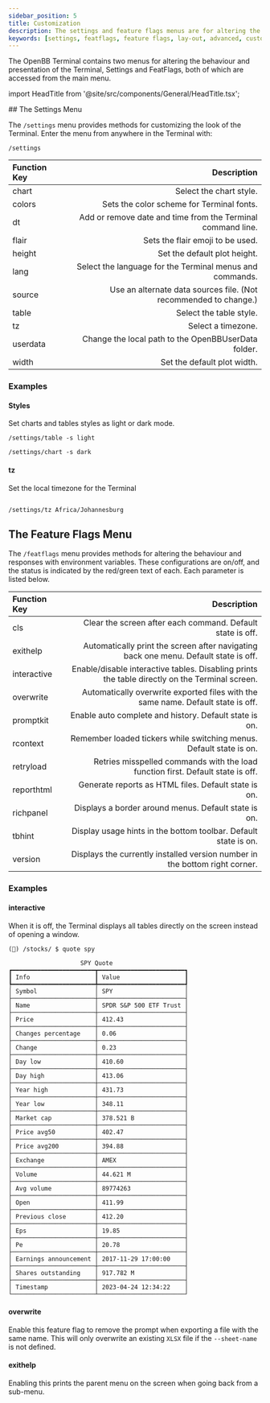 ```yaml
---
sidebar_position: 5
title: Customization
description: The settings and feature flags menus are for altering the behaviour and presentation of the Terminal, both are accessed from the main menu.
keywords: [settings, featflags, feature flags, lay-out, advanced, customizing, openbb terminal]
---
```

The OpenBB Terminal contains two menus for altering the behaviour and presentation of the Terminal, Settings and FeatFlags, both of which are accessed from the main menu.

import HeadTitle from '@site/src/components/General/HeadTitle.tsx';

<HeadTitle title="Customization - Terminal | OpenBB Docs" />
## The Settings Menu

The `/settings` menu provides methods for customizing the look of the Terminal.  Enter the menu from anywhere in the Terminal with:

```console
/settings
```

| Function Key |                                                      Description |
| :----------- | ---------------------------------------------------------------: |
| chart        |                                          Select the chart style. |
| colors       |                        Sets the color scheme for Terminal fonts. |
| dt           |      Add or remove date and time from the Terminal command line. |
| flair        |                                 Sets the flair emoji to be used. |
| height       |                                     Set the default plot height. |
| lang         |         Select the language for the Terminal menus and commands. |
| source       | Use an alternate data sources file. (Not recommended to change.) |
| table        |                                          Select the table style. |
| tz           |                                               Select a timezone. |
| userdata     |              Change the local path to the OpenBBUserData folder. |
| width        |                                      Set the default plot width. |

### Examples

#### Styles

Set charts and tables styles as light or dark mode.

```console
/settings/table -s light
```

```console
/settings/chart -s dark
```

#### tz

Set the local timezone for the Terminal

```console

/settings/tz Africa/Johannesburg
```

## The Feature Flags Menu

The `/featflags` menu provides methods for altering the behaviour and responses with environment variables.  These configurations are on/off, and the status is indicated by the red/green text of each.  Each parameter is listed below.

| Function Key |                                                                                     Description |
| :----------- | ----------------------------------------------------------------------------------------------: |
| cls          |                                     Clear the screen after each command.  Default state is off. |
| exithelp     |           Automatically print the screen after navigating back one menu.  Default state is off. |
| interactive  | Enable/disable interactive tables.  Disabling prints the table directly on the Terminal screen. |
| overwrite    |               Automatically overwrite exported files with the same name.  Default state is off. |
| promptkit    |                                         Enable auto complete and history.  Default state is on. |
| rcontext     |                            Remember loaded tickers while switching menus.  Default state is on. |
| retryload    |                Retries misspelled commands with the load function first.  Default state is off. |
| reporthtml   |                                           Generate reports as HTML files.  Default state is on. |
| richpanel    |                                           Displays a border around menus.  Default state is on. |
| tbhint       |                                Display usage hints in the bottom toolbar.  Default state is on. |
| version      |                     Displays the currently installed version number in the bottom right corner. |

### Examples

#### interactive

When it is off, the Terminal displays all tables directly on the screen instead of opening a window.

```console
(🦋) /stocks/ $ quote spy

                    SPY Quote                   
┏━━━━━━━━━━━━━━━━━━━━━━━┳━━━━━━━━━━━━━━━━━━━━━━━━┓
┃ Info                  ┃ Value                  ┃
┡━━━━━━━━━━━━━━━━━━━━━━━╇━━━━━━━━━━━━━━━━━━━━━━━━┩
│ Symbol                │ SPY                    │
├───────────────────────┼────────────────────────┤
│ Name                  │ SPDR S&P 500 ETF Trust │
├───────────────────────┼────────────────────────┤
│ Price                 │ 412.43                 │
├───────────────────────┼────────────────────────┤
│ Changes percentage    │ 0.06                   │
├───────────────────────┼────────────────────────┤
│ Change                │ 0.23                   │
├───────────────────────┼────────────────────────┤
│ Day low               │ 410.60                 │
├───────────────────────┼────────────────────────┤
│ Day high              │ 413.06                 │
├───────────────────────┼────────────────────────┤
│ Year high             │ 431.73                 │
├───────────────────────┼────────────────────────┤
│ Year low              │ 348.11                 │
├───────────────────────┼────────────────────────┤
│ Market cap            │ 378.521 B              │
├───────────────────────┼────────────────────────┤
│ Price avg50           │ 402.47                 │
├───────────────────────┼────────────────────────┤
│ Price avg200          │ 394.88                 │
├───────────────────────┼────────────────────────┤
│ Exchange              │ AMEX                   │
├───────────────────────┼────────────────────────┤
│ Volume                │ 44.621 M               │
├───────────────────────┼────────────────────────┤
│ Avg volume            │ 89774263               │
├───────────────────────┼────────────────────────┤
│ Open                  │ 411.99                 │
├───────────────────────┼────────────────────────┤
│ Previous close        │ 412.20                 │
├───────────────────────┼────────────────────────┤
│ Eps                   │ 19.85                  │
├───────────────────────┼────────────────────────┤
│ Pe                    │ 20.78                  │
├───────────────────────┼────────────────────────┤
│ Earnings announcement │ 2017-11-29 17:00:00    │
├───────────────────────┼────────────────────────┤
│ Shares outstanding    │ 917.782 M              │
├───────────────────────┼────────────────────────┤
│ Timestamp             │ 2023-04-24 12:34:22    │
└───────────────────────┴────────────────────────┘
```

#### overwrite

Enable this feature flag to remove the prompt when exporting a file with the same name.  This will only overwrite an existing `XLSX` file if the `--sheet-name` is not defined.

#### exithelp

Enabling this prints the parent menu on the screen when going back from a sub-menu.
